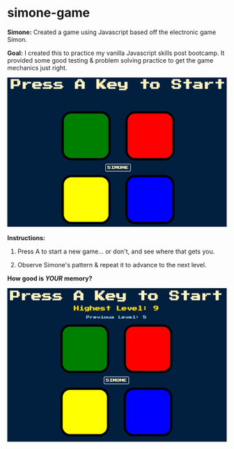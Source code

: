 # simone-game
__Simone:__ Created a game using Javascript based off the electronic game Simon.

__Goal:__ I created this to practice my vanilla Javascript skills post bootcamp. 
It provided some good testing & problem solving practice to get the game mechanics just right.

![main image](/images/main_screen.jpg)

__Instructions:__

1) Press A to start a new game... or don't, and see where that gets you.

2) Observe Simone's pattern & repeat it to advance to the next level.

__How good is *YOUR* memory?__

![restart game image](/images/game_over.jpg)


